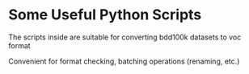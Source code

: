 
# Some Useful Python Scripts

The scripts inside are suitable for converting bdd100k datasets to voc format

Convenient for format checking, batching operations (renaming, etc.)
